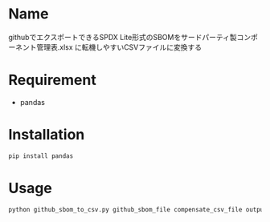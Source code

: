 # Name

githubでエクスポートできるSPDX Lite形式のSBOMをサードパーティ製コンポーネント管理表.xlsx
に転機しやすいCSVファイルに変換する

# Requirement

* pandas

# Installation

```bash
pip install pandas
```

# Usage

```bash
python github_sbom_to_csv.py github_sbom_file compensate_csv_file output_csv_file'
```
